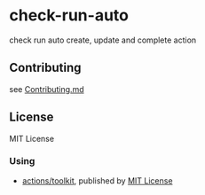 # check-run-auto
check run auto create, update and complete action

## Contributing
see [Contributing.md](./.github/CONTRIBUTING.md)

## License
MIT License

### Using
- [actions/toolkit](https://github.com/actions/toolkit), published by [MIT License](https://github.com/actions/toolkit/blob/master/LICENSE.md)